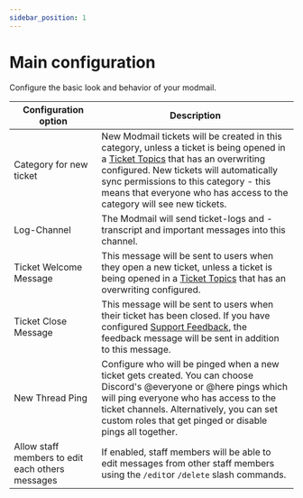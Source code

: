 ```yaml
---
sidebar_position: 1
---
```


# Main configuration

Configure the basic look and behavior of your modmail. 

| Configuration option                             | Description                                                                                                                                                                                                                                                                                                                           |
|--------------------------------------------------|---------------------------------------------------------------------------------------------------------------------------------------------------------------------------------------------------------------------------------------------------------------------------------------------------------------------------------------|
| Category for new ticket                          | New Modmail tickets will be created in this category, unless a ticket is being opened in a [Ticket Topics](/docs/modmail/advanced-features/ticket-topics) that has an overwriting configured. New tickets will automatically sync permissions to this category - this means that everyone who has access to the category will see new tickets. |
| Log-Channel                                      | The Modmail will send ticket-logs and -transcript and important messages into this channel.                                                                                                                                                                                                                                           |
| Ticket Welcome Message                           | This message will be sent to users when they open a new ticket, unless a ticket is being opened in a [Ticket Topics](/docs/modmail/advanced-features/ticket-topics) that has an overwriting configured.                                                                                                                                        |
| Ticket Close Message                             | This message will be sent to users when their ticket has been closed. If you have configured [Support Feedback](/docs/modmail/advanced-features/support-feedback), the feedback message will be sent in addition to this message.                                                                                                              |
| New Thread Ping                                  | Configure who will be pinged when a new ticket gets created. You can choose Discord's @everyone or @here pings which will ping everyone who has access to the ticket channels. Alternatively, you can set custom roles that get pinged or disable pings all together.                                                                 |
| Allow staff members to edit each others messages | If enabled, staff members will be able to edit messages from other staff members using the `/edit`or `/delete` slash commands.                                                                                                                                                                                                        |